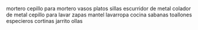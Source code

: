 mortero
cepillo para mortero
vasos
platos
sillas
escurridor de metal
colador de metal
cepillo para lavar zapas
mantel
lavarropa
cocina
sabanas
toallones
especieros
cortinas
jarrito
ollas

